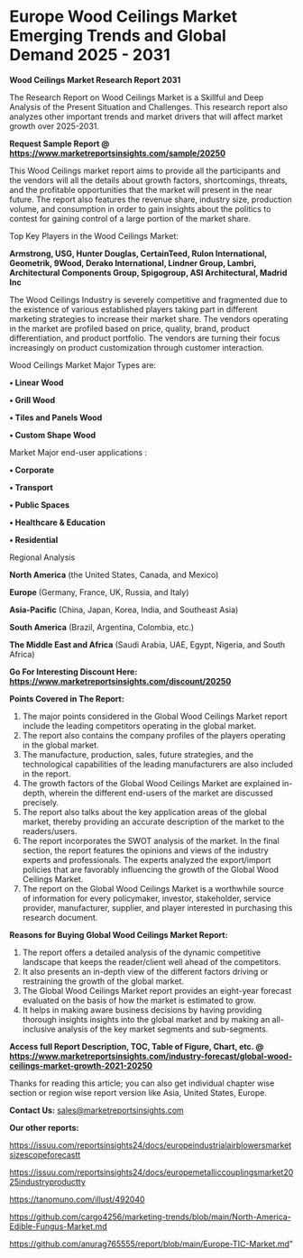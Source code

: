 # Europe Wood Ceilings Market Emerging Trends and Global Demand 2025 - 2031

<strong>Wood Ceilings Market Research Report 2031</strong>

The Research Report on Wood Ceilings Market is a Skillful and Deep Analysis of the Present Situation and Challenges. This research report also analyzes other important trends and market drivers that will affect market growth over 2025-2031.

<strong>Request Sample Report @ <a href=https://www.marketreportsinsights.com/sample/20250>https://www.marketreportsinsights.com/sample/20250</a></strong>

This Wood Ceilings market report aims to provide all the participants and the vendors will all the details about growth factors, shortcomings, threats, and the profitable opportunities that the market will present in the near future. The report also features the revenue share, industry size, production volume, and consumption in order to gain insights about the politics to contest for gaining control of a large portion of the market share.

Top Key Players in the Wood Ceilings Market:

<strong>Armstrong, USG, Hunter Douglas, CertainTeed, Rulon International, Geometrik, 9Wood, Derako International, Lindner Group, Lambri, Architectural Components Group, Spigogroup, ASI Architectural, Madrid Inc</strong>

The Wood Ceilings Industry is severely competitive and fragmented due to the existence of various established players taking part in different marketing strategies to increase their market share. The vendors operating in the market are profiled based on price, quality, brand, product differentiation, and product portfolio. The vendors are turning their focus increasingly on product customization through customer interaction.

Wood Ceilings Market Major Types are:

<strong>• Linear Wood

• Grill Wood

• Tiles and Panels Wood

• Custom Shape Wood</strong>

Market Major end-user applications :

<strong>• Corporate

• Transport

• Public Spaces

• Healthcare & Education

• Residential</strong>

Regional Analysis

</u><strong><b>North America</b></strong> (the United States, Canada, and Mexico)

<strong><b>Europe </b></strong>(Germany, France, UK, Russia, and Italy)

<strong><b>Asia-Pacific</b></strong> (China, Japan, Korea, India, and Southeast Asia)

<strong><b>South America</b></strong> (Brazil, Argentina, Colombia, etc.)

<strong><b>The Middle East and Africa</b></strong> (Saudi Arabia, UAE, Egypt, Nigeria, and South Africa)

<strong>Go For Interesting Discount Here: <a href=https://www.marketreportsinsights.com/discount/20250>https://www.marketreportsinsights.com/discount/20250</a></strong>

<strong>Points Covered in The Report:</strong>
<ol>
  <li>The major points considered in the Global Wood Ceilings Market report include the leading competitors operating in the global market.</li>
  <li>The report also contains the company profiles of the players operating in the global market.</li>
  <li>The manufacture, production, sales, future strategies, and the technological capabilities of the leading manufacturers are also included in the report.</li>
  <li>The growth factors of the Global Wood Ceilings Market are explained in-depth, wherein the different end-users of the market are discussed precisely.</li>
  <li>The report also talks about the key application areas of the global market, thereby providing an accurate description of the market to the readers/users.</li>
  <li>The report incorporates the SWOT analysis of the market. In the final section, the report features the opinions and views of the industry experts and professionals. The experts analyzed the export/import policies that are favorably influencing the growth of the Global Wood Ceilings Market.</li>
  <li>The report on the Global Wood Ceilings Market is a worthwhile source of information for every policymaker, investor, stakeholder, service provider, manufacturer, supplier, and player interested in purchasing this research document.</li>
</ol>
<strong>Reasons for Buying Global Wood Ceilings Market Report:</strong>

<ol>
  <li>The report offers a detailed analysis of the dynamic competitive landscape that keeps the reader/client well ahead of the competitors.</li>
  <li>It also presents an in-depth view of the different factors driving or restraining the growth of the global market.</li>
  <li>The Global Wood Ceilings Market report provides an eight-year forecast evaluated on the basis of how the market is estimated to grow.</li>
  <li>It helps in making aware business decisions by having providing thorough insights insights into the global market and by making an all-inclusive analysis of the key market segments and sub-segments.</li>
</ol>
<strong>Access full Report Description, TOC, Table of Figure, Chart, etc. @ <a href=https://www.marketreportsinsights.com/industry-forecast/global-wood-ceilings-market-growth-2021-20250>https://www.marketreportsinsights.com/industry-forecast/global-wood-ceilings-market-growth-2021-20250</a></strong>


Thanks for reading this article; you can also get individual chapter wise section or region wise report version like Asia, United States, Europe.

<strong>Contact Us:</strong>
sales@marketreportsinsights.com

<strong>Our other reports:</strong>

<a href=https://issuu.com/reportsinsights24/docs/europeindustrialairblowersmarketsizescopeforecastt>https://issuu.com/reportsinsights24/docs/europeindustrialairblowersmarketsizescopeforecastt</a>

<a href=https://issuu.com/reportsinsights24/docs/europemetalliccouplingsmarket2025industryproductty>https://issuu.com/reportsinsights24/docs/europemetalliccouplingsmarket2025industryproductty</a>

<a href=https://tanomuno.com/illust/492040>https://tanomuno.com/illust/492040</a>

<a href=https://github.com/cargo4256/marketing-trends/blob/main/North-America-Edible-Fungus-Market.md>https://github.com/cargo4256/marketing-trends/blob/main/North-America-Edible-Fungus-Market.md</a>

<a href=https://github.com/anurag765555/report/blob/main/Europe-TIC-Market.md>https://github.com/anurag765555/report/blob/main/Europe-TIC-Market.md</a>"
